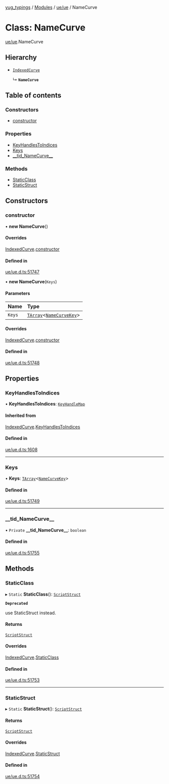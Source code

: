 [yug_typings](../README.md) / [Modules](../modules.md) / [ue/ue](../modules/ue_ue.md) / NameCurve

# Class: NameCurve

[ue/ue](../modules/ue_ue.md).NameCurve

## Hierarchy

- [`IndexedCurve`](ue_ue.IndexedCurve.md)

  ↳ **`NameCurve`**

## Table of contents

### Constructors

- [constructor](ue_ue.NameCurve.md#constructor)

### Properties

- [KeyHandlesToIndices](ue_ue.NameCurve.md#keyhandlestoindices)
- [Keys](ue_ue.NameCurve.md#keys)
- [\_\_tid\_NameCurve\_\_](ue_ue.NameCurve.md#__tid_namecurve__)

### Methods

- [StaticClass](ue_ue.NameCurve.md#staticclass)
- [StaticStruct](ue_ue.NameCurve.md#staticstruct)

## Constructors

### constructor

• **new NameCurve**()

#### Overrides

[IndexedCurve](ue_ue.IndexedCurve.md).[constructor](ue_ue.IndexedCurve.md#constructor)

#### Defined in

[ue/ue.d.ts:51747](https://github.com/YugMetaverse/yug_typings/blob/b7d9b19/ue/ue.d.ts#L51747)

• **new NameCurve**(`Keys`)

#### Parameters

| Name | Type |
| :------ | :------ |
| `Keys` | [`TArray`](../interfaces/ue_puerts.TArray.md)<[`NameCurveKey`](ue_ue.NameCurveKey.md)\> |

#### Overrides

[IndexedCurve](ue_ue.IndexedCurve.md).[constructor](ue_ue.IndexedCurve.md#constructor)

#### Defined in

[ue/ue.d.ts:51748](https://github.com/YugMetaverse/yug_typings/blob/b7d9b19/ue/ue.d.ts#L51748)

## Properties

### KeyHandlesToIndices

• **KeyHandlesToIndices**: [`KeyHandleMap`](ue_ue.KeyHandleMap.md)

#### Inherited from

[IndexedCurve](ue_ue.IndexedCurve.md).[KeyHandlesToIndices](ue_ue.IndexedCurve.md#keyhandlestoindices)

#### Defined in

[ue/ue.d.ts:1608](https://github.com/YugMetaverse/yug_typings/blob/b7d9b19/ue/ue.d.ts#L1608)

___

### Keys

• **Keys**: [`TArray`](../interfaces/ue_puerts.TArray.md)<[`NameCurveKey`](ue_ue.NameCurveKey.md)\>

#### Defined in

[ue/ue.d.ts:51749](https://github.com/YugMetaverse/yug_typings/blob/b7d9b19/ue/ue.d.ts#L51749)

___

### \_\_tid\_NameCurve\_\_

• `Private` **\_\_tid\_NameCurve\_\_**: `boolean`

#### Defined in

[ue/ue.d.ts:51755](https://github.com/YugMetaverse/yug_typings/blob/b7d9b19/ue/ue.d.ts#L51755)

## Methods

### StaticClass

▸ `Static` **StaticClass**(): [`ScriptStruct`](ue_ue.ScriptStruct.md)

**`Deprecated`**

use StaticStruct instead.

#### Returns

[`ScriptStruct`](ue_ue.ScriptStruct.md)

#### Overrides

[IndexedCurve](ue_ue.IndexedCurve.md).[StaticClass](ue_ue.IndexedCurve.md#staticclass)

#### Defined in

[ue/ue.d.ts:51753](https://github.com/YugMetaverse/yug_typings/blob/b7d9b19/ue/ue.d.ts#L51753)

___

### StaticStruct

▸ `Static` **StaticStruct**(): [`ScriptStruct`](ue_ue.ScriptStruct.md)

#### Returns

[`ScriptStruct`](ue_ue.ScriptStruct.md)

#### Overrides

[IndexedCurve](ue_ue.IndexedCurve.md).[StaticStruct](ue_ue.IndexedCurve.md#staticstruct)

#### Defined in

[ue/ue.d.ts:51754](https://github.com/YugMetaverse/yug_typings/blob/b7d9b19/ue/ue.d.ts#L51754)
